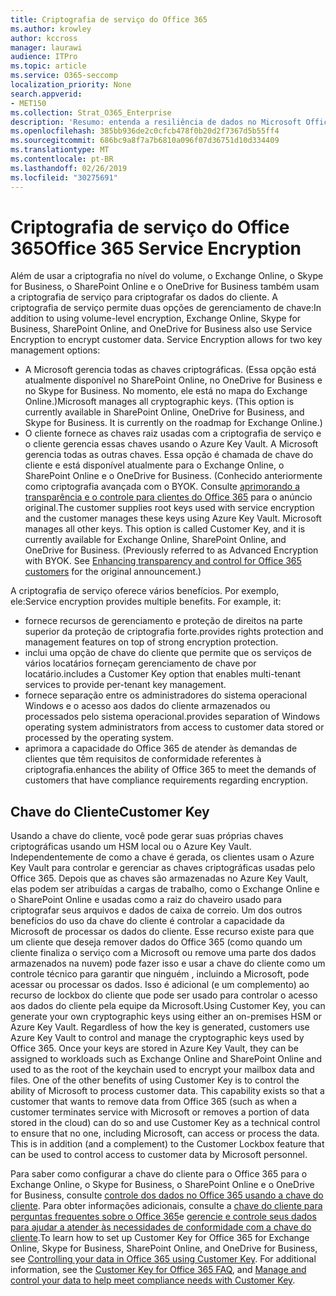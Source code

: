 ```yaml
---
title: Criptografia de serviço do Office 365
ms.author: krowley
author: kccross
manager: laurawi
audience: ITPro
ms.topic: article
ms.service: O365-seccomp
localization_priority: None
search.appverid:
- MET150
ms.collection: Strat_O365_Enterprise
description: 'Resumo: entenda a resiliência de dados no Microsoft Office 365.'
ms.openlocfilehash: 385bb936de2c0cfcb478f0b20d2f7367d5b55ff4
ms.sourcegitcommit: 686bc9a8f7a7b6810a096f07d36751d10d334409
ms.translationtype: MT
ms.contentlocale: pt-BR
ms.lasthandoff: 02/26/2019
ms.locfileid: "30275691"
---
```

# <a name="office-365-service-encryption"></a><span data-ttu-id="f6d99-103">Criptografia de serviço do Office 365</span><span class="sxs-lookup"><span data-stu-id="f6d99-103">Office 365 Service Encryption</span></span>

<span data-ttu-id="f6d99-p101">Além de usar a criptografia no nível do volume, o Exchange Online, o Skype for Business, o SharePoint Online e o OneDrive for Business também usam a criptografia de serviço para criptografar os dados do cliente. A criptografia de serviço permite duas opções de gerenciamento de chave:</span><span class="sxs-lookup"><span data-stu-id="f6d99-p101">In addition to using volume-level encryption, Exchange Online, Skype for Business, SharePoint Online, and OneDrive for Business also use Service Encryption to encrypt customer data. Service Encryption allows for two key management options:</span></span>
- <span data-ttu-id="f6d99-p102">A Microsoft gerencia todas as chaves criptográficas. (Essa opção está atualmente disponível no SharePoint Online, no OneDrive for Business e no Skype for Business. No momento, ele está no mapa do Exchange Online.)</span><span class="sxs-lookup"><span data-stu-id="f6d99-p102">Microsoft manages all cryptographic keys. (This option is currently available in SharePoint Online, OneDrive for Business, and Skype for Business. It is currently on the roadmap for Exchange Online.)</span></span>
- <span data-ttu-id="f6d99-p103">O cliente fornece as chaves raiz usadas com a criptografia de serviço e o cliente gerencia essas chaves usando o Azure Key Vault. A Microsoft gerencia todas as outras chaves. Essa opção é chamada de chave do cliente e está disponível atualmente para o Exchange Online, o SharePoint Online e o OneDrive for Business. (Conhecido anteriormente como criptografia avançada com o BYOK. Consulte [aprimorando a transparência e o controle para clientes do Office 365](http://blogs.office.com/2015/04/21/enhancing-transparency-and-control-for-office-365-customers/) para o anúncio original.</span><span class="sxs-lookup"><span data-stu-id="f6d99-p103">The customer supplies root keys used with service encryption and the customer manages these keys using Azure Key Vault. Microsoft manages all other keys. This option is called Customer Key, and it is currently available for Exchange Online, SharePoint Online, and OneDrive for Business. (Previously referred to as Advanced Encryption with BYOK. See [Enhancing transparency and control for Office 365 customers](http://blogs.office.com/2015/04/21/enhancing-transparency-and-control-for-office-365-customers/) for the original announcement.)</span></span>

<span data-ttu-id="f6d99-p104">A criptografia de serviço oferece vários benefícios. Por exemplo, ele:</span><span class="sxs-lookup"><span data-stu-id="f6d99-p104">Service encryption provides multiple benefits. For example, it:</span></span>
- <span data-ttu-id="f6d99-116">fornece recursos de gerenciamento e proteção de direitos na parte superior da proteção de criptografia forte.</span><span class="sxs-lookup"><span data-stu-id="f6d99-116">provides rights protection and management features on top of strong encryption protection.</span></span>
- <span data-ttu-id="f6d99-117">inclui uma opção de chave do cliente que permite que os serviços de vários locatários forneçam gerenciamento de chave por locatário.</span><span class="sxs-lookup"><span data-stu-id="f6d99-117">includes a Customer Key option that enables multi-tenant services to provide per-tenant key management.</span></span>
- <span data-ttu-id="f6d99-118">fornece separação entre os administradores do sistema operacional Windows e o acesso aos dados do cliente armazenados ou processados pelo sistema operacional.</span><span class="sxs-lookup"><span data-stu-id="f6d99-118">provides separation of Windows operating system administrators from access to customer data stored or processed by the operating system.</span></span>
- <span data-ttu-id="f6d99-119">aprimora a capacidade do Office 365 de atender às demandas de clientes que têm requisitos de conformidade referentes à criptografia.</span><span class="sxs-lookup"><span data-stu-id="f6d99-119">enhances the ability of Office 365 to meet the demands of customers that have compliance requirements regarding encryption.</span></span>

## <a name="customer-key"></a><span data-ttu-id="f6d99-120">Chave do Cliente</span><span class="sxs-lookup"><span data-stu-id="f6d99-120">Customer Key</span></span>
<span data-ttu-id="f6d99-p105">Usando a chave do cliente, você pode gerar suas próprias chaves criptográficas usando um HSM local ou o Azure Key Vault. Independentemente de como a chave é gerada, os clientes usam o Azure Key Vault para controlar e gerenciar as chaves criptográficas usadas pelo Office 365. Depois que as chaves são armazenadas no Azure Key Vault, elas podem ser atribuídas a cargas de trabalho, como o Exchange Online e o SharePoint Online e usadas como a raiz do chaveiro usado para criptografar seus arquivos e dados de caixa de correio. Um dos outros benefícios do uso da chave do cliente é controlar a capacidade da Microsoft de processar os dados do cliente. Esse recurso existe para que um cliente que deseja remover dados do Office 365 (como quando um cliente finaliza o serviço com a Microsoft ou remove uma parte dos dados armazenados na nuvem) pode fazer isso e usar a chave do cliente como um controle técnico para garantir que ninguém , incluindo a Microsoft, pode acessar ou processar os dados. Isso é adicional (e um complemento) ao recurso de lockbox do cliente que pode ser usado para controlar o acesso aos dados do cliente pela equipe da Microsoft.</span><span class="sxs-lookup"><span data-stu-id="f6d99-p105">Using Customer Key, you can generate your own cryptographic keys using either an on-premises HSM or Azure Key Vault. Regardless of how the key is generated, customers use Azure Key Vault to control and manage the cryptographic keys used by Office 365. Once your keys are stored in Azure Key Vault, they can be assigned to workloads such as Exchange Online and SharePoint Online and used to as the root of the keychain used to encrypt your mailbox data and files. One of the other benefits of using Customer Key is to control the ability of Microsoft to process customer data. This capability exists so that a customer that wants to remove data from Office 365 (such as when a customer terminates service with Microsoft or removes a portion of data stored in the cloud) can do so and use Customer Key as a technical control to ensure that no one, including Microsoft, can access or process the data. This is in addition (and a complement) to the Customer Lockbox feature that can be used to control access to customer data by Microsoft personnel.</span></span>

<span data-ttu-id="f6d99-p106">Para saber como configurar a chave do cliente para o Office 365 para o Exchange Online, o Skype for Business, o SharePoint Online e o OneDrive for Business, consulte [controle dos dados no Office 365 usando a chave do cliente](https://support.office.com/article/Controlling-your-data-in-Office-365-using-Customer-Key-f2cd475a-e592-46cf-80a3-1bfb0fa17697). Para obter informações adicionais, consulte a [chave do cliente para perguntas frequentes sobre o Office 365](https://support.office.com/article/Customer-Key-for-Office-365-FAQ-41ae293a-bd5c-4083-acd8-e1a2b4329da6)e [gerencie e controle seus dados para ajudar a atender às necessidades de conformidade com a chave do cliente](https://techcommunity.microsoft.com/t5/Microsoft-Ignite-Content-2017/Manage-and-control-your-data-to-help-meet-compliance-needs-with/td-p/117580).</span><span class="sxs-lookup"><span data-stu-id="f6d99-p106">To learn how to set up Customer Key for Office 365 for Exchange Online, Skype for Business, SharePoint Online, and OneDrive for Business, see [Controlling your data in Office 365 using Customer Key](https://support.office.com/article/Controlling-your-data-in-Office-365-using-Customer-Key-f2cd475a-e592-46cf-80a3-1bfb0fa17697). For additional information, see the [Customer Key for Office 365 FAQ](https://support.office.com/article/Customer-Key-for-Office-365-FAQ-41ae293a-bd5c-4083-acd8-e1a2b4329da6), and [Manage and control your data to help meet compliance needs with Customer Key](https://techcommunity.microsoft.com/t5/Microsoft-Ignite-Content-2017/Manage-and-control-your-data-to-help-meet-compliance-needs-with/td-p/117580).</span></span>
